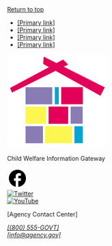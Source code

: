 <footer class="usa-footer">
  <div class="grid-container usa-footer__return-to-top">
    <a href="#">Return to top</a>
  </div>
  <div class="usa-footer__primary-section">
    <nav class="usa-footer__nav" aria-label="Footer navigation">
      <ul class="grid-row grid-gap">
        <li
          class="
            mobile-lg:grid-col-4
            desktop:grid-col-auto
            usa-footer__primary-content
          "
        >
          <a class="usa-footer__primary-link" href="javascript:void(0);"
            >[Primary link]</a
          >
        </li>
        <li
          class="
            mobile-lg:grid-col-4
            desktop:grid-col-auto
            usa-footer__primary-content
          "
        >
          <a class="usa-footer__primary-link" href="javascript:void(0);"
            >[Primary link]</a
          >
        </li>
        <li
          class="
            mobile-lg:grid-col-4
            desktop:grid-col-auto
            usa-footer__primary-content
          "
        >
          <a class="usa-footer__primary-link" href="javascript:void(0);"
            >[Primary link]</a
          >
        </li>
        <li
          class="
            mobile-lg:grid-col-4
            desktop:grid-col-auto
            usa-footer__primary-content
          "
        >
          <a class="usa-footer__primary-link" href="javascript:void(0);"
            >[Primary link]</a
          >
        </li>
      </ul>
    </nav>
  </div>
  <div class="usa-footer__secondary-section">
    <div class="grid-container">
      <div class="grid-row grid-gap">
        <div
          class="
            usa-footer__logo
            grid-row
            mobile-lg:grid-col-6 mobile-lg:grid-gap-2
          "
        >
          <div class="mobile-lg:grid-col-auto">
            <img class="usa-footer__logo-img" src="/assets/icons/cwig-library.png" alt="" />
          </div>
          <div class="mobile-lg:grid-col-auto">
            <p class="usa-footer__logo-heading">Child Welfare Information Gateway</p>
          </div>
        </div>
        <div class="usa-footer__contact-links mobile-lg:grid-col-6">
          <div class="usa-footer__social-links grid-row grid-gap-1">
            <div class="grid-col-auto">
              <a class="usa-social-link" href="javascript:void(0);"
                ><img
                  class="usa-social-link__icon"
                  src="/assets/icons/facebook.svg"
                  alt="Facebook"
              /></a>
            </div>
            <div class="grid-col-auto">
              <a class="usa-social-link" href="javascript:void(0);"
                ><img
                  class="usa-social-link__icon"
                  src="/assets/img/usa-icons/twitter.svg"
                  alt="Twitter"
              /></a>
            </div>
            <div class="grid-col-auto">
              <a class="usa-social-link" href="javascript:void(0);"
                ><img
                  class="usa-social-link__icon"
                  src="/assets/img/usa-icons/youtube.svg"
                  alt="YouTube"
              /></a>
            </div>
          </div>
          <p class="usa-footer__contact-heading">[Agency Contact Center]</p>
          <address class="usa-footer__address">
            <div class="usa-footer__contact-info grid-row grid-gap">
              <div class="grid-col-auto">
                <a href="tel:1-800-555-5555">[(800) 555-GOVT]</a>
              </div>
              <div class="grid-col-auto">
                <a href="mailto:info@agency.gov">[info@agency.gov]</a>
              </div>
            </div>
          </address>
        </div>
      </div>
    </div>
  </div>
</footer>